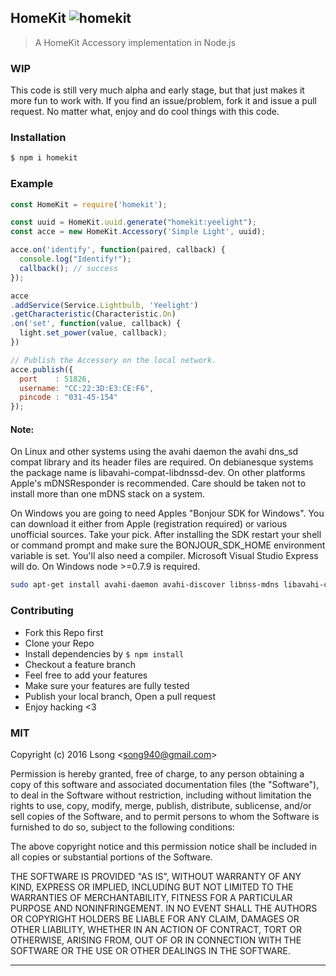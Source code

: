 ## HomeKit ![homekit](https://img.shields.io/npm/v/homekit.svg)

> A HomeKit Accessory implementation in Node.js

### WIP
This code is still very much alpha and early stage, but that just makes it more fun to work with. If you find an issue/problem, fork it and issue a pull request. No matter what, enjoy and do cool things with this code.

### Installation

```bash
$ npm i homekit
```

### Example

```js
const HomeKit = require('homekit');

const uuid = HomeKit.uuid.generate("homekit:yeelight");
const acce = new HomeKit.Accessory('Simple Light', uuid);

acce.on('identify', function(paired, callback) {
  console.log("Identify!");
  callback(); // success
});

acce
.addService(Service.Lightbulb, 'Yeelight')
.getCharacteristic(Characteristic.On)
.on('set', function(value, callback) {
  light.set_power(value, callback);
})

// Publish the Accessory on the local network.
acce.publish({
  port    : 51826,
  username: "CC:22:3D:E3:CE:F6",
  pincode : "031-45-154"
});
```

#### Note:

On Linux and other systems using the avahi daemon the avahi dns_sd compat library and its header files are required. On debianesque systems the package name is libavahi-compat-libdnssd-dev. On other platforms Apple's mDNSResponder is recommended. Care should be taken not to install more than one mDNS stack on a system.

On Windows you are going to need Apples "Bonjour SDK for Windows". You can download it either from Apple (registration required) or various unofficial sources. Take your pick. After installing the SDK restart your shell or command prompt and make sure the BONJOUR_SDK_HOME environment variable is set. You'll also need a compiler. Microsoft Visual Studio Express will do. On Windows node >=0.7.9 is required.

```bash
sudo apt-get install avahi-daemon avahi-discover libnss-mdns libavahi-compat-libdnssd-dev
```

### Contributing
- Fork this Repo first
- Clone your Repo
- Install dependencies by `$ npm install`
- Checkout a feature branch
- Feel free to add your features
- Make sure your features are fully tested
- Publish your local branch, Open a pull request
- Enjoy hacking <3

### MIT

Copyright (c) 2016 Lsong &lt;song940@gmail.com&gt;

Permission is hereby granted, free of charge, to any person obtaining a copy
of this software and associated documentation files (the "Software"), to deal
in the Software without restriction, including without limitation the rights
to use, copy, modify, merge, publish, distribute, sublicense, and/or sell
copies of the Software, and to permit persons to whom the Software is
furnished to do so, subject to the following conditions:

The above copyright notice and this permission notice shall be included in
all copies or substantial portions of the Software.

THE SOFTWARE IS PROVIDED "AS IS", WITHOUT WARRANTY OF ANY KIND, EXPRESS OR
IMPLIED, INCLUDING BUT NOT LIMITED TO THE WARRANTIES OF MERCHANTABILITY,
FITNESS FOR A PARTICULAR PURPOSE AND NONINFRINGEMENT. IN NO EVENT SHALL THE
AUTHORS OR COPYRIGHT HOLDERS BE LIABLE FOR ANY CLAIM, DAMAGES OR OTHER
LIABILITY, WHETHER IN AN ACTION OF CONTRACT, TORT OR OTHERWISE, ARISING FROM,
OUT OF OR IN CONNECTION WITH THE SOFTWARE OR THE USE OR OTHER DEALINGS IN
THE SOFTWARE.

---
